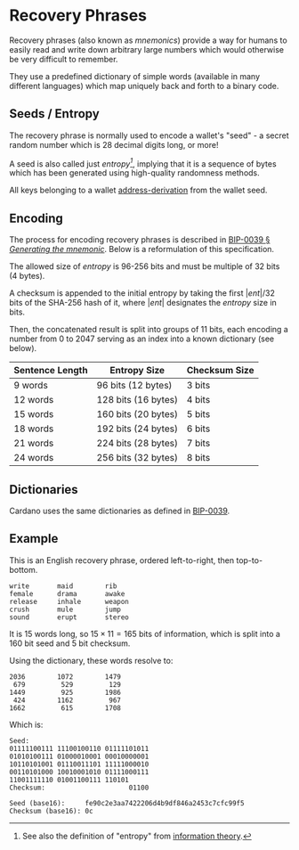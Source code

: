 # Recovery Phrases

Recovery phrases (also known as _mnemonics_) provide a way for humans to easily read and write down arbitrary large numbers which would otherwise be very difficult to remember.

They use a predefined dictionary of simple words (available in many different languages) which map uniquely back and forth to a binary code.

## Seeds / Entropy

The recovery phrase is normally used to encode a wallet's "seed" - a secret random number which is 28 decimal digits long, or more!

A seed is also called just _entropy[^entropy]_, implying that it is a sequence of bytes which has been generated using high-quality randomness methods.

All keys belonging to a wallet
[address-derivation](address-derivation.md#address-derivation)
from the wallet seed.

[^entropy]: See also the definition of "entropy" from
[information theory](https://en.wikipedia.org/wiki/Information_theory).

## Encoding

The process for encoding recovery phrases is described in
[BIP-0039 § _Generating the mnemonic_](https://github.com/bitcoin/bips/blob/master/bip-0039.mediawiki#Generating_the_mnemonic).
Below is a reformulation of this specification.

The allowed size of _entropy_ is 96-256 bits and must be multiple of 32 bits (4 bytes).

A checksum is appended to the initial entropy by taking the first $|ent| / 32$ bits of the SHA-256 hash of it, where $|ent|$ designates the _entropy_ size in bits.

Then, the concatenated result is split into groups of 11 bits, each encoding a number from 0 to 2047 serving as an index into a known dictionary (see below).

| Sentence Length | Entropy Size        | Checksum Size |
| ------------    | ------------------- | ------        |
| 9 words         | 96  bits (12 bytes) | 3 bits        |
| 12 words        | 128 bits (16 bytes) | 4 bits        |
| 15 words        | 160 bits (20 bytes) | 5 bits        |
| 18 words        | 192 bits (24 bytes) | 6 bits        |
| 21 words        | 224 bits (28 bytes) | 7 bits        |
| 24 words        | 256 bits (32 bytes) | 8 bits        |

## Dictionaries

Cardano uses the same dictionaries as defined in [BIP-0039](https://github.com/bitcoin/bips/blob/master/bip-0039/bip-0039-wordlists.md).

## Example

This is an English recovery phrase, ordered left-to-right, then top-to-bottom.

```
write       maid        rib
female      drama       awake
release     inhale      weapon
crush       mule        jump
sound       erupt       stereo
```

It is 15 words long, so $15\times11 = 165$ bits of information, which is split into a 160 bit seed and 5 bit checksum.

Using the dictionary, these words resolve to:

```
2036        1072        1479
 679         529         129
1449         925        1986
 424        1162         967
1662         615        1708
```

Which is:
```
Seed:
01111100111 11100100110 01111101011
01010100111 01000010001 00010000001
10110101001 01110011101 11111000010
00110101000 10010001010 01111000111
11001111110 01001100111 110101
Checksum:                     01100

Seed (base16):     fe90c2e3aa7422206d4b9df846a2453c7cfc99f5
Checksum (base16): 0c
```
